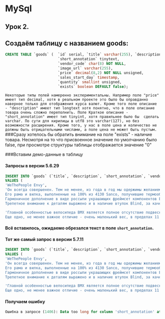 # MySql

## Урок 2.

## Создаём таблицу c названием goods:

```sql
CREATE TABLE `goods` (  `id` serial, `title` varchar(255), `description` longtext, 
                        `short_annotation` tinytext, 
                        `vendor_code` char(8) NOT NULL, 
                        `image_url` varchar(255), 
                        `price` decimal(8,2) NOT NULL unsigned, 
                        `sales_start_day` timestamp, 
                        `quantity` smallint unsigned, 
                        `exists` boolean DEFAULT false);
```
`Некоторые типы полей намеренно экспериментальны. Например поле "price" имеет тип decimal, хотя в реальном проекте это было бы оправданно наверное только для отображения курса валют.
 Кроме того поле описание - "description" имеет тип longtext хотя понятно, что в поле описание товара очень сложно переполнить. Поле Краткое описание - "short_annotation" имеет тип tinyint, хотя правильнее было бы 
  сделать varchar. По сути для кирилицы в utf8 это varchar(127), но без возможности расширения.
  Кроме того, у нас в поле цена и количество не должны быть отрицательными числами, а поле цена не может быть пустым.`
###Сразу хотелось бы обратить внимание на поле "exists" - наличие товара. Несмотря на то что присвоенное значение по умолчанию было false, при просмотре структуры таблицы отображается значение "0"

###Вставим демо-данные в таблицу
#### Запросы в версии 5.6.29
```sql
INSERT INTO `goods` (`title`, `description`, `short_annotation`, `vendor_code`, `image_url`, `price`, `sales_start_day`, `quantity`, `exists`)
VALUES (
'WeThePeople Envy', 
'Он всегда совершенен. Тем не менее, из года в год мы одержимы желанием сделать его ещё лучше, байком мечты любого райдера, желающего кататься как Про. 
Его рама и вилка, выполненные на 100% из 4130 Sanco, получившие термообработку и захватывающий дух дизайн Black Titan. 
Гармоничное дополнение в виде россыпи украшающих фреймсет компонентов Eclat, включая жирные покрышки Stevie Churchill Signature и шатуны Aeon, готовые крошить бетон. 
Трепетное внимание к деталям выражено и в наличие втулок Blind, за качество которых ручается сам Shane Weston. Зверь, вызывающий зависть, стал ещё лучше.', 

'Главной особенностью велосипеда BMX является полное отсутствие подвески и наличие всего лишь одной передачи. В остальном же вариации могут быть разными. 
Еще одно, не менее важное отличие - очень маленький вес, в пределах 11 кг.', '12124322', '/images/bicycle1.png', '44040', NULL, '7', '0');
```
#### Всё вставилось, ожидаемо обрезался текст в поле `short_annotation`.

#### Тот же самый запрос в версии 5.7.11
```sql
INSERT INTO `goods` (`title`, `description`, `short_annotation`, `vendor_code`, `image_url`, `price`, `sales_start_day`, `quantity`, `exists`)
VALUES (
'WeThePeople Envy', 
'Он всегда совершенен. Тем не менее, из года в год мы одержимы желанием сделать его ещё лучше, байком мечты любого райдера, желающего кататься как Про. 
Его рама и вилка, выполненные на 100% из 4130 Sanco, получившие термообработку и захватывающий дух дизайн Black Titan. 
Гармоничное дополнение в виде россыпи украшающих фреймсет компонентов Eclat, включая жирные покрышки Stevie Churchill Signature и шатуны Aeon, готовые крошить бетон. 
Трепетное внимание к деталям выражено и в наличие втулок Blind, за качество которых ручается сам Shane Weston. Зверь, вызывающий зависть, стал ещё лучше.', 

'Главной особенностью велосипеда BMX является полное отсутствие подвески и наличие всего лишь одной передачи. В остальном же вариации могут быть разными. 
Еще одно, не менее важное отличие - очень маленький вес, в пределах 11 кг.', '12124322', '/images/bicycle1.png', '4404', NULL, '7', '0');
```
#### Получаем ошибку
```sql
Ошибка в запросe (1406): Data too long for column 'short_annotation' at row 1
```
